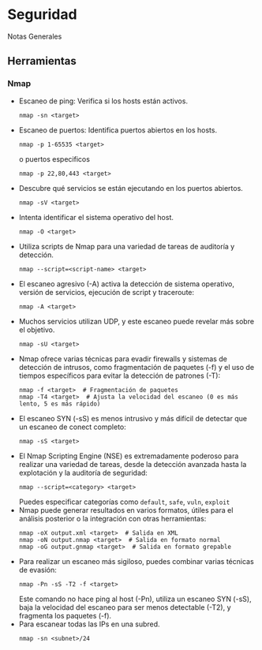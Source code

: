 # Seguridad
Notas Generales


## Herramientas

### Nmap

- Escaneo de ping: Verifica si los hosts están activos. 
  ```
  nmap -sn <target>
  ```
- Escaneo de puertos: Identifica puertos abiertos en los hosts.
  ```
  nmap -p 1-65535 <target>
  ```
  o puertos especificos
  ```
  nmap -p 22,80,443 <target>
  ```
- Descubre qué servicios se están ejecutando en los puertos abiertos.
  ```
  nmap -sV <target>
  ```
- Intenta identificar el sistema operativo del host.
  ```
  nmap -O <target>
  ```
- Utiliza scripts de Nmap para una variedad de tareas de auditoría y detección.
  ```
  nmap --script=<script-name> <target>
  ```
- El escaneo agresivo (-A) activa la detección de sistema operativo, versión de servicios, ejecución de script y traceroute:
  ```
  nmap -A <target>
  ```
- Muchos servicios utilizan UDP, y este escaneo puede revelar más sobre el objetivo.
  ```
  nmap -sU <target>
  ```
- Nmap ofrece varias técnicas para evadir firewalls y sistemas de detección de intrusos, como fragmentación de paquetes (-f) y el uso de tiempos específicos para evitar la detección de patrones (-T):
  ```
  nmap -f <target>  # Fragmentación de paquetes
  nmap -T4 <target>  # Ajusta la velocidad del escaneo (0 es más lento, 5 es más rápido)
  ```
- El escaneo SYN (-sS) es menos intrusivo y más difícil de detectar que un escaneo de conect completo:
  ```
  nmap -sS <target>
  ```
- El Nmap Scripting Engine (NSE) es extremadamente poderoso para realizar una variedad de tareas, desde la detección avanzada hasta la explotación y la auditoría de seguridad:
  ```
  nmap --script=<category> <target>
  ```
  Puedes especificar categorías como ```default```, ```safe```, ```vuln```, ```exploit```
- Nmap puede generar resultados en varios formatos, útiles para el análisis posterior o la integración con otras herramientas:
  ```
  nmap -oX output.xml <target>  # Salida en XML
  nmap -oN output.nmap <target>  # Salida en formato normal
  nmap -oG output.gnmap <target>  # Salida en formato grepable
  ```
- Para realizar un escaneo más sigiloso, puedes combinar varias técnicas de evasión:
  ```
  nmap -Pn -sS -T2 -f <target>
  ```
  Este comando no hace ping al host (-Pn), utiliza un escaneo SYN (-sS), baja la velocidad del escaneo para ser menos detectable (-T2), y fragmenta los paquetes (-f).
- Para escanear todas las IPs en una subred.
  ```
  nmap -sn <subnet>/24
  ```
    
